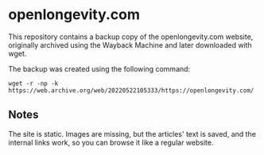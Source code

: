 # openlongevity.com

This repository contains a backup copy of the openlongevity.com website, originally archived using the Wayback Machine and later downloaded with wget.

The backup was created using the following command:

```
wget -r -np -k https://web.archive.org/web/20220522105333/https://openlongevity.com/
```

## Notes
The site is static. Images are missing, but the articles' text is saved, and the internal links work, so you can browse it like a regular website.
